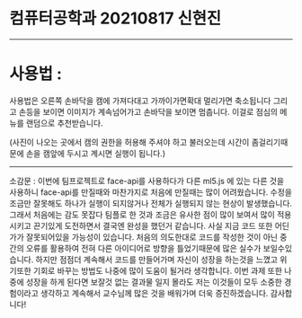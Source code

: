 # 컴퓨터공학과 20210817 신현진
----------------------
# 사용법 : 

사용법은 오른쪽 손바닥을 캠에 가져다대고 가까이가면확대 멀리가면 축소됩니다 그리고 손등을 보이면 이미지가 계속넘어가고 손바닥을 보이면 멈춥니다. 이걸로 점심의 메뉴를 랜덤으로 추천받습니다.

(사진이 나오는 곳에서 캠의 권한을 허용해 주셔야 하고 불러오는데 시간이 좀걸리기때문에 손을 캠앞에 두시고 계시면 실행이 됩니다.)

-----------------------

소감문 : 
이번에 팀프로젝트로 face-api를 사용하다가 다른 ml5.js 에 있는 다른 것을 사용하니 face-api를 만질때와 마찬가지로 처음에 만질때는 많이 어려웠습니다. 수정을 조금만 잘못해도 하나가 실행이 되지않거나 전체가 실행되지 않는 현상이 발생했습니다. 그래서 처음에는 감도 못잡다 팀플로 한 것과 조금은 유사한 점이 많이 보여서 많이 적용시키고 끈기있게 도전하면서 결국엔 완성을 했던거 같습니다. 사실 지금 코드 또한 어딘가가 잘못되어있을 가능성이 있습니다. 처음의 의도한대로 코드를 작성한 것이 아닌 중간의 오류를 활용하여 전혀 다른 아이디어로 방향을 틀었기때문에 많은 실수가 보일수있습니다. 하지만 점점더 계속해서 코드를 만들어가며 자신이 성장을 하는것을 느꼈고 위기또한 기회로 바꾸는 방법도 나중에 많이 도움이 될거라 생각합니다. 이번 과제 또한 나중에 성장을 하게 된다면 보잘것 없는 결과물 일지 몰라도 저는 이것들이 모두 소중한 경험이라고 생각하고 계속해서 교수님께 많은 것을 배워가며 더욱 증진하겠습니다. 감사합니다!
